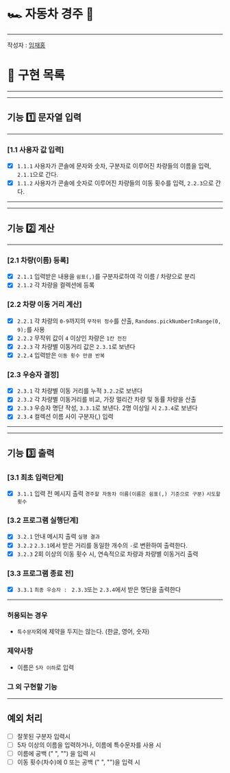 # 🏎️ 자동차 경주 🏁

---
작성자 : [임재홍](https://github.com/ahpicl64)

# 🔧 구현 목록

---

---

## 기능 1️⃣ 문자열 입력

---

### [1.1 사용자 값 입력]

- [x] `1.1.1` 사용자가 콘솔에 문자와 숫자, 구분자로 이루어진 차량들의 이름을 입력, `2.1.1`으로 간다.
- [x] `1.1.2` 사용자가 콘솔에 숫자로 이루어진 차량들의 이동 횟수를 입력, `2.2.3`으로 간다.

---

---

## 기능 2️⃣ 계산

---

### [2.1 차량(이름) 등록]

- [X] `2.1.1` 입력받은 내용을 `쉼표(,)`를 구분자로하여 각 이름 / 차량으로 분리
- [X] `2.1.2` 각 차량을 컬렉션에 등록

### [2.2 차량 이동 거리 계산]

- [X] `2.2.1` 각 차량의 `0-9`까지의 `무작위 정수`를 산출, `Randoms.pickNumberInRange(0, 9);`를 사용
- [X] `2.2.2` 무작위 값이 `4` 이상인 차량은 `1칸 전진`
- [x] `2.2.3` 각 차량별 이동거리 값은 `2.3.1`로 보낸다
- [x] `2.2.4` 입력받은 `이동 횟수 만큼 반복`

### [2.3 우승자 결정]

- [x] `2.3.1` 각 차량별 이동 거리를 누적 `3.2.2`로 보낸다
- [x] `2.3.2` 각 차량별 이동거리를 비교, 가장 멀리간 차량 및 동률 차량을 산출
- [x] `2.3.3` 우승자 명단 작성, `3.3.1`로 보낸다. 2명 이상일 시 `2.3.4`로 보낸다
- [x] `2.3.4` 컬렉션 이름 사이 구분자(,) 입력

---

---

## 기능 3️⃣ 출력

### [3.1 최초 입력단계]

- [X] `3.1.1` 입력 전 메시지 출력 `경주할 자동차 이름(이름은 쉼표(,) 기준으로 구분)` `시도할 횟수`

### [3.2 프로그램 실행단계]

- [X] `3.2.1` 안내 메시지 출력 `실행 결과`
- [X] `3.2.2` `2.3.1`에서 받은 거리를 동일한 개수의 `-`로 변환하여 출력한다.
- [x] `3.2.3` 2회 이상의 이동 횟수 시, 연속적으로 차량과 차량별 이동거리 출력

### [3.3 프로그램 종료 전]

- [x] `3.3.1` `최종 우승자 : ` `2.3.3`또는 `2.3.4`에서 받은 명단을 출력한다

---

### 허용되는 경우

- `특수문자`외에 제약을 두지는 않는다. (한글, 영어, 숫자)

### 제약사항

- 이름은 `5자 이하`로 입력

### 그 외 구현할 기능

---

## 예외 처리

- [ ] 잘못된 구분자 입력시
- [ ] 5자 이상의 이름을 입력하거나, 이름에 특수문자를 사용 시
- [ ] 이름에 공백 (" ", "") 을 입력 시
- [ ] 이동 횟수(차수)에 0 또는 공백 (" ", "")을 입력 시
